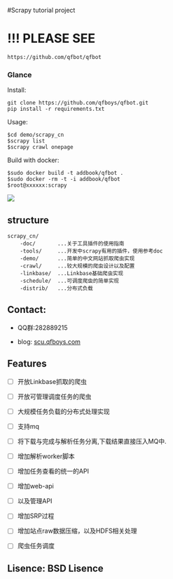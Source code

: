 #Scrapy  tutorial project

# !!! PLEASE SEE 

    https://github.com/qfbot/qfbot

### Glance

Install:

    git clone https://github.com/qfboys/qfbot.git
    pip install -r requirements.txt

Usage:

    $cd demo/scrapy_cn
    $scrapy list
    $scrapy crawl onepage

Build with docker:

    $sudo docker build -t addbook/qfbot .
    $sudo docker -rm -t -i addbook/qfbot
    $root@xxxxxx:scrapy

![](https://github.com/addwork/scrapy_cn/blob/master/doc/images/scrapy_docker.jpg?raw=true)

## structure

    scrapy_cn/
        -doc/       ...关于工具插件的使用指南
        -tools/     ...开发中scrapy有用的插件，使用参考doc
        -demo/      ...简单的中文网站抓取爬虫实现
        -crawl/     ...较大规模的爬虫设计以及配置
        -linkbase/  ...Linkbase基础爬虫实现
        -schedule/  ...可调度爬虫的简单实现
        -distrib/   ...分布式负载

## Contact:

- QQ群:282889215  

- blog: [scu.qfboys.com](scu.qfboys.com) 

## Features

- [ ] 开放Linkbase抓取的爬虫
- [ ] 开放可管理调度任务的爬虫
- [ ] 大规模任务负载的分布式处理实现
- [ ] 支持mq
- [ ] 将下载与完成与解析任务分离,下载结果直接压入MQ中.
- [ ] 增加解析worker脚本

- [ ] 增加任务查看的统一的API
- [ ] 增加web-api
- [ ] 以及管理API
- [ ] 增加SRP过程

- [ ] 增加站点raw数据压缩，以及HDFS相关处理
- [ ] 爬虫任务调度

## Lisence: BSD Lisence


